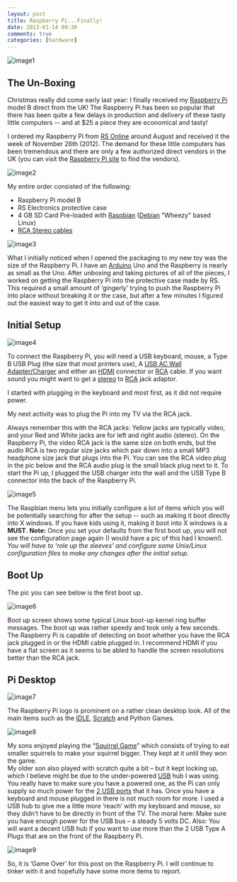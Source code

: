 ```yaml
---
layout: post
title: Raspberry Pi...Finally!
date: 2013-01-14 09:30
comments: true
categories: [hardware]
---
```

![image1](/images/IMG_1420_thumb.jpg)

## The Un-Boxing

Christmas really did come early last year: I finally received my [Raspberry Pi](http://www.raspberrypi.org/) model B direct from the UK!  The Raspberry Pi has been so popular that there has been quite a few delays in production and delivery of these tasty little computers -- and at $25 a piece they are economical and tasty!

I ordered my Raspberry Pi from [RS Online](http://uk.rs-online.com/) around August and received it the week of November 26th (2012). The demand for these little computers has been tremendous and there are only a few authorized direct vendors in the UK (you can visit the [Raspberry Pi site](http://www.raspberrypi.org/) to find the vendors).     

![image2](/images/IMG_1413_thumb.jpg)   

My entire order consisted of the following:

* Raspberry Pi model B  
* RS Electronics protective case  
* 4 GB SD Card Pre-loaded with [Raspbian](http://www.raspbian.org/) ([Debian](http://www.debian.org/) "Wheezy" based Linux)  
* [RCA Stereo cables](http://en.wikipedia.org/wiki/RCA_connector)  


![image3](/images/IMG_1496_thumb.jpg)   

What I initially noticed when I opened the packaging to my new toy was the size of the Raspberry Pi. I have an [Arduino](http://www.arduino.cc/) Uno and the Raspberry is nearly as small as the Uno.  After unboxing and taking pictures of all of the pieces, I worked on getting the Raspberry Pi into the protective case made by RS. This required a small amount of ‘gingerly’ trying to push the Raspberry Pi into place without breaking it or the case, but after a few minutes I figured out the easiest way to get it into and out of the case. 
## Initial Setup

![image4](/images/IMG_1438_thumb.jpg)

To connect the Raspberry Pi, you will need a USB keyboard, mouse, a Type B USB Plug (the size that most printers use), A [USB AC Wall Adapter/Charger](https://www.sparkfun.com/products/11456) and either an [HDMI](http://en.wikipedia.org/wiki/HDMI) connector or [RCA](http://en.wikipedia.org/wiki/RCA_connector) cable. If you want sound you might want to get a [stereo](http://en.wikipedia.org/wiki/Stereo_jack) to [RCA](http://en.wikipedia.org/wiki/RCA_connector) jack adaptor.  

I started with plugging in the keyboard and most first, as it did not require power.

My next activity was to plug the Pi into my TV via the RCA jack. 

Always remember this with the RCA jacks: Yellow jacks are typically video, and your Red and White jacks are for left and right audio (stereo). On the Raspberry Pi, the video RCA jack is the same size on both ends, but the audio RCA is two regular size jacks which pair down into a small MP3 headphone size jack that plugs into the Pi. You can see the RCA video plug in the pic below and the RCA audio plug is the small black plug next to it. To start the Pi up, I plugged the USB charger into the wall and the USB Type B connector into the back of the Raspberry Pi. 

![image5](/images/IMG_1426_thumb.jpg)

The Raspbian menu lets you initially configure a lot of items which you will be potentially searching for after the setup -- such as making it boot directly into X windows. If you have kids using it, making it boot into X windows is a **MUST**.  **Note:** Once you set your defaults from the first boot up, you will not see the configuration page again (I would have a pic of this had I known!). *You will have to ‘role up the sleeves’ and configure some Unix/Linux configuration files to make any changes after the initial setup.* 

## Boot Up

The pic you can see below is the first boot up. 

![image6](/images/IMG_1435_thumb.jpg)

  Boot up screen shows some typical Linux boot-up kernel ring buffer messages. The boot up was rather speedy and took only a few seconds. The Raspberry Pi is capable of detecting on boot whether you have the RCA jack plugged in or the HDMI cable plugged in. I recommend HDMI if you have a flat screen as it seems to be abled to handle the screen resolutions better than the RCA jack. &nbsp; 

## Pi Desktop

![image7](/images/IMG_1462_thumb.jpg)

The Raspberry Pi logo is prominent on a rather clean desktop look. All of the main items such as the [IDLE](http://docs.python.org/2/library/idle.html), [Scratch](http://scratch.mit.edu/) and Python Games.

![image8](/images/IMG_1464_thumb.jpg)

My sons enjoyed playing the “[Squirrel Game](http://pygame.org/project-Squirrel+Eat+Squirrel-1853-3764.html)” which consists of trying to eat smaller squirrels to make your squirrel bigger. 
They kept at it until they won the game.  
My older son also played with scratch quite a bit – but it kept locking up, which I believe might be due to the under-powered [USB](http://en.wikipedia.org/wiki/Universal_Serial_Bus) hub I was using. 
You really have to make sure you have a powered one, as the Pi can only supply so much power for the [2 USB ports](http://en.wikipedia.org/wiki/Universal_Serial_Bus) that it has.
Once you have a keyboard and mouse plugged in there is not much room for more. 
I used a USB hub to give me a little more ‘reach’ with my keyboard and mouse, so they didn’t have to be directly in front of the TV. 
The moral here: Make sure you have enough power for the USB bus – a steady 5 volts DC. Also: You will want a decent USB hub if you want to use more than the 2 USB Type A Plugs that are on the front of the Raspberry Pi.

![image9](/images/IMG_1445_thumb.jpg)

So, it is ‘Game Over’ for this post on the Raspberry Pi. I will continue to tinker with it and hopefully have some more items to report.
